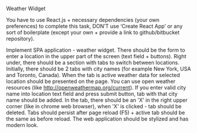 Weather Widget

You have to use React.js + necessary dependencies (your own preferences) to complete this task, DON’T use ‘Create React App’ or any sort of boilerplate (except your own + provide a link to github/bitbucket repository).

Implement SPA application - weather widget.
There should be the form to enter a location in the upper part of the screen (text field + buttons). Right under, there should be a section with tabs to switch between locations. 
Initially, there should be 2 tabs with city names (for example New York, USA and Toronto, Canada). 
When the tab is active weather data for selected location should be presented on the page. You can use open weather resources (like http://openweathermap.org/current). If you enter valid city name into location text field and press submit button, tab with that city name should be added. In the tab, there should be an 'X' in the right upper corner (like in chrome web browser), when 'X' is clicked - tab should be deleted. Tabs should persist after page reload (F5) + active tab should be the same as before reload.
The web application should be stylized and has modern look.